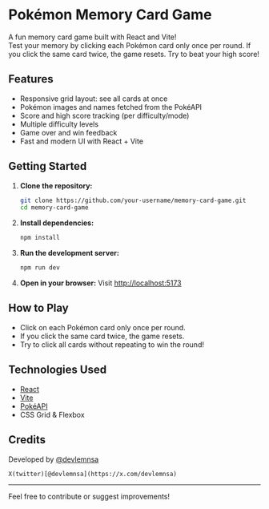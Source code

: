 # Pokémon Memory Card Game

A fun memory card game built with React and Vite!  
Test your memory by clicking each Pokémon card only once per round. If you click the same card twice, the game resets. Try to beat your high score!

## Features

- Responsive grid layout: see all cards at once
- Pokémon images and names fetched from the PokéAPI
- Score and high score tracking (per difficulty/mode)
- Multiple difficulty levels
- Game over and win feedback
- Fast and modern UI with React + Vite

## Getting Started

1. **Clone the repository:**
   ```bash
   git clone https://github.com/your-username/memory-card-game.git
   cd memory-card-game
   ```

2. **Install dependencies:**
   ```bash
   npm install
   ```

3. **Run the development server:**
   ```bash
   npm run dev
   ```

4. **Open in your browser:**
   Visit [http://localhost:5173](http://localhost:5173)

## How to Play

- Click on each Pokémon card only once per round.
- If you click the same card twice, the game resets.
- Try to click all cards without repeating to win the round!

## Technologies Used

- [React](https://react.dev/)
- [Vite](https://vitejs.dev/)
- [PokéAPI](https://pokeapi.co/)
- CSS Grid & Flexbox

## Credits

Developed by [@devlemnsa](https://github.com/LemnsaLeger)

    X(twitter)[@devlemnsa](https://x.com/devlemnsa)

---

Feel free to contribute or suggest improvements!